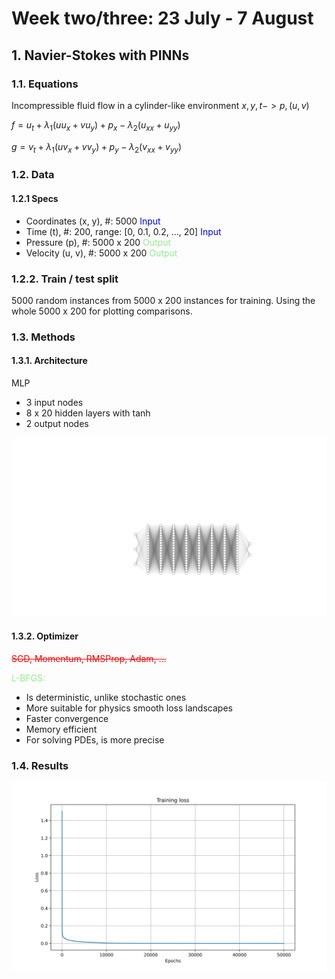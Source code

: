 <h1>Week two/three: 23 July - 7 August</h1>

## 1. Navier-Stokes with PINNs

### 1.1. Equations
Incompressible fluid flow in a cylinder-like environment
$x, y, t -> p, (u, v)$

$f =  u_t + \lambda_1 (u u_x + v u_y) + p_x - \lambda_2  (u_{xx} + u_{yy})$

$g = v_t + \lambda_1 (u v_x + v  v_y) + p_y - \lambda_2  (v_{xx} + v_{yy})$


### 1.2. Data
#### 1.2.1 Specs
- Coordinates (x, y), #: 5000 <span style="color:blue">Input</span>
- Time (t), #: 200, range: [0, 0.1, 0.2, ..., 20] <span style="color: blue">Input</span>
- Pressure (p), #: 5000 x 200 <span style="color: lightgreen">Output</span>
- Velocity (u, v), #: 5000 x 200 <span style="color: lightgreen">Output</span>

### 1.2.2. Train / test split
5000 random instances from 5000 x 200 instances for training.
Using the whole 5000 x 200 for plotting comparisons.


### 1.3. Methods

#### 1.3.1. Architecture
MLP
- 3 input nodes
- 8 x 20 hidden layers with tanh
- 2 output nodes

<img src="resources/week_3/nn.svg">

#### 1.3.2. Optimizer

<span style="color:red"><s>SGD, Momentum, RMSProp, Adam, ...</s></span>

<span style="color:lightgreen">L-BFGS<span>:

- Is deterministic, unlike stochastic ones
- More suitable for physics smooth loss landscapes
- Faster convergence
- Memory efficient
- For solving PDEs, is more precise

### 1.4. Results

<img src="resources/week_3/curve.svg">
